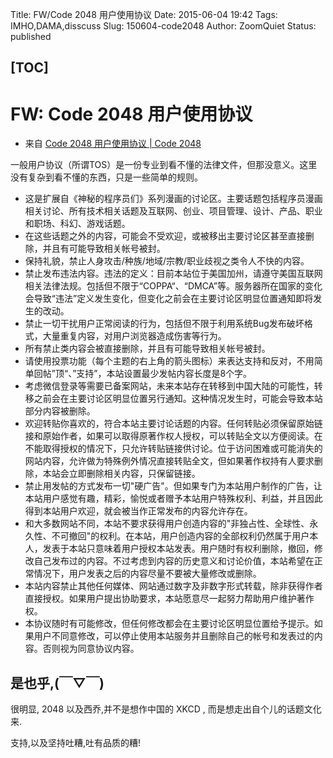 Title: FW/Code 2048 用户使用协议
Date: 2015-06-04 19:42
Tags: IMHO,DAMA,disscuss
Slug: 150604-code2048
Author: ZoomQuiet
Status: published

[TOC]
------

# FW: Code 2048 用户使用协议

- 来自 [Code 2048 用户使用协议 | Code 2048](https://code2048.com/topic/3/code-2048-%E7%94%A8%E6%88%B7%E4%BD%BF%E7%94%A8%E5%8D%8F%E8%AE%AE?from=timeline&isappinstalled=0)

一般用户协议（所谓TOS）是一份专业到看不懂的法律文件，但那没意义。这里没有复杂到看不懂的东西，只是一些简单的规则。

- 这是扩展自《神秘的程序员们》系列漫画的讨论区。主要话题包括程序员漫画相关讨论、所有技术相关话题及互联网、创业、项目管理、设计、产品、职业和职场、科幻、游戏话题。
- 在这些话题之外的内容，可能会不受欢迎，或被移出主要讨论区甚至直接删除，并且有可能导致相关帐号被封。
- 保持礼貌，禁止人身攻击/种族/地域/宗教/职业歧视之类令人不快的内容。
- 禁止发布违法内容。违法的定义：目前本站位于美国加州，请遵守美国互联网相关法律法规。包括但不限于“COPPA“、“DMCA”等。服务器所在国家的变化会导致“违法”定义发生变化，但变化之前会在主要讨论区明显位置通知即将发生的改动。
- 禁止一切干扰用户正常阅读的行为，包括但不限于利用系统Bug发布破坏格式，大量重复内容，对用户浏览器造成伤害等行为。
- 所有禁止类内容会被直接删除，并且有可能导致相关帐号被封。
- 请使用投票功能（每个主题的右上角的箭头图标）来表达支持和反对，不用简单回帖”顶“、”支持”，本站设置最少发帖内容长度是8个字。
- 考虑微信登录等需要已备案网站，未来本站存在转移到中国大陆的可能性，转移之前会在主要讨论区明显位置另行通知。这种情况发生时，可能会导致本站部分内容被删除。
- 欢迎转贴你喜欢的，符合本站主要讨论话题的内容。任何转贴必须保留原始链接和原始作者，如果可以取得原著作权人授权，可以转贴全文以方便阅读。在不能取得授权的情况下，只允许转贴链接供讨论。位于访问困难或可能消失的网站内容，允许做为特殊例外情况直接转贴全文，但如果著作权持有人要求删除，本站会立即删除相关内容，只保留链接。
- 禁止用发帖的方式发布一切"硬广告"。但如果专门为本站用户制作的广告，让本站用户感觉有趣，精彩，愉悦或者赠予本站用户特殊权利、利益，并且因此得到本站用户欢迎，就会被当作正常发布的内容允许存在。
- 和大多数网站不同，本站不要求获得用户创造内容的"非独占性、全球性、永久性、不可撤回"的权利。在本站，用户创造内容的全部权利仍然属于用户本人，发表于本站只意味着用户授权本站发表。用户随时有权利删除，撤回，修改自己发布过的内容。不过考虑到内容的历史意义和讨论价值，本站希望在正常情况下，用户发表之后的内容尽量不要被大量修改或删除。
- 本站内容禁止其他任何媒体、网站通过数字及非数字形式转载，除非获得作者直接授权。如果用户提出协助要求，本站愿意尽一起努力帮助用户维护著作权。
- 本协议随时有可能修改，但任何修改都会在主要讨论区明显位置给予提示。如果用户不同意修改，可以停止使用本站服务并且删除自己的帐号和发表过的内容。否则视为同意协议内容。


## 是也乎,(￣▽￣)
很明显, 2048 以及西乔,并不是想作中国的 XKCD ,
而是想走出自个儿的话题文化来.

支持,以及坚持吐糟,吐有品质的糟!

